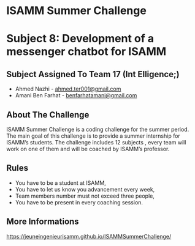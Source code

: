 # ISAMM Summer Challenge
# Subject 8: Development of a messenger chatbot for ISAMM

## Subject Assigned To Team 17 (Int Elligence;)
* Ahmed Nazhi - ahmed.ter001@gmail.com
* Amani Ben Farhat - benfarhatamani@gmail.com

## About The Challenge
ISAMM Summer Challenge is a coding challenge for the summer period.
The main goal of this challenge is to provide a summer internship for ISAMM’s students.
The challenge includes 12 subjects , every team will work on one of them and will be coached by ISAMM’s professor.

## Rules
* You have to be a student at ISAMM,
* You have to let us know you advancement every week,
* Team members number must not exceed three people,
* You have to be present in every coaching session.

## More Informations
https://jeuneingenieurisamm.github.io/ISAMMSummerChallenge/
